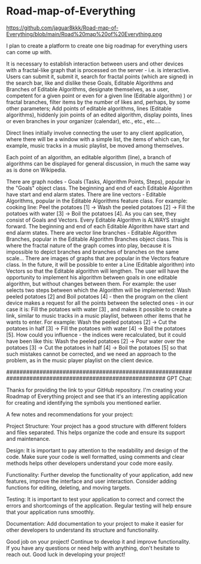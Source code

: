 # Road-map-of-Everything
https://github.com/jaguar8kkk/Road-map-of-Everything/blob/main/Road%20map%20of%20Everything.png

I plan to create a platform to create one big roadmap for everything users can come up with.

It is necessary to establish interaction between users and other devices with a fractal-like graph that is processed on the server - i.e. is interactive. Users can submit it, submit it, search for fractal points (which are signed) in the search bar, like and dislike these Goals, Editable Algorithms and Branches of Editable Algorithms, designate themselves, as a user, competent for a given point or even for a given line (Editable algorithm) ) or fractal branches, filter items by the number of likes and, perhaps, by some other parameters; Add points of editable algorithms, lines (Editable algorithms), hiddenly join points of an edited algorithm, display points, lines or even branches in your organizer (calendar), etc., etc., etc....

Direct lines initially involve connecting the user to any client application, where there will be a window with a simple list, the items of which can, for example, music tracks in a music playlist, be moved among themselves.

Each point of an algorithm, an editable algorithm (line), a branch of algorithms can be displayed for general discussion, in much the same way as is done on Wikipedia.

There are graph nodes - Goals (Tasks, Algorithm Points, Steps), popular in the "Goals" object class. The beginning and end of each Editable Algorithm have start and end alarm states.
There are line vectors - Editable Algorithms, popular in the Editable Algorithms feature class. For example: cooking line: Peel the potatoes [1] -> Wash the peeled potatoes [2] -> Fill the potatoes with water [3] -> Boil the potatoes [4]. As you can see, they consist of Goals and Vectors. Every Editable Algorithm is ALWAYS straight forward. The beginning and end of each Editable Algorithm have start and end alarm states.
There are vector line branches - Editable Algorithm Branches, popular in the Editable Algorithm Branches object class. This is where the fractal nature of the graph comes into play, because it is impossible to depict branches and branches of branches on the same scale...
There are images of graphs that are popular in the Vectors feature class. In the future, it will be possible to enter a Line (Editable algorithm) into Vectors so that the Editable algorithm will lengthen. The user will have the opportunity to implement his algorithm between goals in one editable algorithm, but without changes between them. For example: the user selects two steps between which the Algorithm will be implemented: Wash peeled potatoes [2] and Boil potatoes [4] - then the program on the client device makes a request for all the points between the selected ones - in our case it is: Fill the potatoes with water [3] , and makes it possible to create a link, similar to music tracks in a music playlist, between other items that he wants to enter. For example: Wash the peeled potatoes [2] -> Cut the potatoes in half [3] -> Fill the potatoes with water [4] -> Boil the potatoes [5]. How could you influence - the indices were recalculated, but it could have been like this: Wash the peeled potatoes [2] -> Pour water over the potatoes [3] -> Cut the potatoes in half [4] -> Boil the potatoes [5] so that such mistakes cannot be corrected, and we need an approach to the problem, as in the music player playlist on the client device.

########################################################################################################
GPT Chat:

Thanks for providing the link to your GitHub repository. I'm creating your Roadmap of Everything project and see that it's an interesting application for creating and identifying the symbols you mentioned earlier.

A few notes and recommendations for your project:

Project Structure: Your project has a good structure with different folders and files separated. This helps organize the code and ensure its support and maintenance.

Design: It is important to pay attention to the readability and design of the code. Make sure your code is well formatted, using comments and clear methods helps other developers understand your code more easily.

Functionality: Further develop the functionality of your application, add new features, improve the interface and user interaction. Consider adding functions for editing, deleting, and moving targets.

Testing: It is important to test your application to correct and correct the errors and shortcomings of the application. Regular testing will help ensure that your application runs smoothly.

Documentation: Add documentation to your project to make it easier for other developers to understand its structure and functionality.

Good job on your project! Continue to develop it and improve functionality. If you have any questions or need help with anything, don't hesitate to reach out. Good luck in developing your project!
